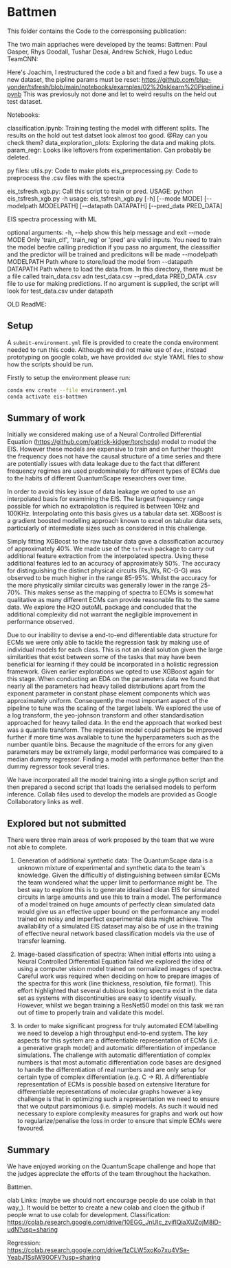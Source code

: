 # Battmen

This folder contains the Code to the corresponsing publication:

The two main appriaches were developed by the teams: 
Battmen: Paul Gasper, Rhys Goodall, Tushar Desai, Andrew Schiek, Hugo Leduc
TeamCNN:


Here's Joachim, I restructured the code a bit and fixed a few bugs.
To use a new dataset, the pipline params must be reset:
https://github.com/blue-yonder/tsfresh/blob/main/notebooks/examples/02%20sklearn%20Pipeline.ipynb
This was previosuly not done and let to weird results on the held out test dataset.

Notebooks: 

classification.ipynb: Training testing the model with different splits. The results on the hold out test datset look almost too good. @Ray can you check them?
data_exploration_plots: Exploring the data and making plots.
param_regr: Looks like leftovers from experimentation. Can probably be deleted. 

py files: 
utils.py: Code to make plots
eis_preprocessing.py: Code to preprocess the .csv files with the spectra

eis_tsfresh.xgb.py: Call this script to train or pred. 
USAGE:
python eis_tsfresh_xgb.py -h
usage: eis_tsfresh_xgb.py [-h] [--mode MODE] [--modelpath MODELPATH]
                          [--datapath DATAPATH] [--pred_data PRED_DATA]

EIS spectra processing with ML

optional arguments:
  -h, --help            show this help message and exit
  --mode MODE           Only 'train_clf', 'train_reg' or 'pred' are valid
                        inputs. You need to train the model beofre calling
                        prediction if you pass no argument, the cleassifier
                        and the predictor will be trained and predicitons will
                        be made
  --modelpath MODELPATH
                        Path where to store/load the model from
  --datapath DATAPATH   Path where to load the data from. In this directory,
                        there must be a file called train_data.csv adn
                        test_data.csv
  --pred_data PRED_DATA
                        .csv file to use for making predictions. If no
                        argument is supplied, the script will look for
                        test_data.csv under datapath



OLD ReadME: 
## Setup

A `submit-environment.yml` file is provided to create the conda environment needed to run this code. Although we did not make use of `dvc`, instead prototyping on google colab, we have provided `dvc` style YAML files to show how the scripts should be run.

Firstly to setup the environment please run:

```bash
conda env create --file environment.yml
conda activate eis-battmen
```

## Summary of work

Initially we considered making use of a Neural Controlled Differential Equation (https://github.com/patrick-kidger/torchcde) model to model the EIS. However these models are expensive to train and on further thought the frequency does not have the causal structure of a time series and there are potentially issues with data leakage due to the fact that different frequency regimes are used predominately for different types of ECMs due to the habits of different QuantumScape researchers over time.

In order to avoid this key issue of data leakage we opted to use an interpolated basis for examining the EIS. The largest frequency range possible for which no extrapolation is required is between 10Hz and 100KHz. Interpolating onto this basis gives us a tabular data set. XGBoost is a gradient boosted modelling approach known to excel on tabular data sets, particularly of intermediate sizes such as considered in this challenge.

Simply fitting XGBoost to the raw tabular data gave a classification accuracy of approximately 40%. We made use of the `tsfresh` package to carry out additional feature extraction from the interpolated spectra. Using these additional features led to an accuracy of approximately 50%. The accuracy for distinguishing the distinct physical circuits (Rs_Ws, RC-G-G) was observed to be much higher in the range 85-95%. Whilst the accuracy for the more physically similar circuits was generally lower in the range 25-70%. This makes sense as the mapping of spectra to ECMs is somewhat qualitative as many different ECMs can provide reasonable fits to the same data. We explore the H2O autoML package and concluded that the additional complexity did not warrant the negligible improvement in performance observed.

Due to our inability to devise a end-to-end differentiable data structure for ECMs we were only able to tackle the regression task by making use of individual models for each class. This is not an ideal solution given the large similarities that exist between some of the tasks that may have been beneficial for learning if they could be incorporated in a holistic regression framework. Given earlier explorations we opted to use XGBoost again for this stage. When conducting an EDA on the parameters data we found that nearly all the parameters had heavy tailed distributions apart from the exponent parameter in constant phase element components which was approximately uniform. Consequently the most important aspect of the pipeline to tune was the scaling of the target labels. We explored the use of a log transform, the yeo-johnson transform and other standardisation approached for heavy tailed data. In the end the approach that worked best was a quantile transform. The regression model could perhaps be improved further if more time was available to tune the hyperparameters such as the number quantile bins. Because the magnitude of the errors for any given parameters may be extremely large, model performance was compared to a median dummy regressor.  Finding a model with performance better than the dummy regressor took several tries.

We have incorporated all the model training into a single python script and then prepared a second script that loads the serialised models to perform inference. Collab files used to develop the models are provided as Google Collaboratory links as well.

## Explored but not submitted

There were three main areas of work proposed by the team that we were not able to complete.

1. Generation of additional synthetic data: The QuantumScape data is a unknown mixture of experimental and synthetic data to the team's knowledge. Given the difficultly of distinguishing between similar ECMs the team wondered what the upper limit to performance might be. The best way to explore this is to generate idealised clean EIS for simulated circuits in large amounts and use this to train a model. The performance of a model trained on huge amounts of perfectly clean simulated data would give us an effective upper bound on the performance any model trained on noisy and imperfect experimental data might achieve. The availability of a simulated EIS dataset may also be of use in the training of effective neural network based classification models via the use of transfer learning.

2. Image-based classification of spectra: When initial efforts into using a Neural Controlled Differential Equation failed we explored the idea of using a computer vision model trained on normalized images of spectra. Careful work was required when deciding on how to prepare images of the spectra for this work (line thickness, resolution, file format). This effort highlighted that several dubious looking spectra exist in the data set as systems with discontinuities are easy to identify visually. However, whilst we began training a ResNet50 model on this task we ran out of time to properly train and validate this model.

3. In order to make significant progress for truly automated ECM labelling we need to develop a high throughput end-to-end system. The key aspects for this system are a differentiable representation of ECMs (i.e. a generative graph model) and automatic differentiation of impedance simulations. The challenge with automatic differentiation of complex numbers is that most automatic differentiation code bases are designed to handle the differentiation of real numbers and are only setup for certain type of complex differentiation (e.g. C -> R). A differentiable representation of ECMs is possible based on extensive literature for differentiable representations of molecular graphs however a key challenge is that in optimizing such a representation we need to ensure that we output parsimonious (i.e. simple) models. As such it would ned necessary to explore complexity measures for graphs and work out how to regularize/penalise the loss in order to ensure that simple ECMs were favoured.

## Summary

We have enjoyed working on the QuantumScape challenge and hope that the judges appreciate the efforts of the team throughout the hackathon.

Battmen.

olab Links: (maybe we should nort encourage people do use colab in that way_). 
It would be better to create a new colab and cloen the github if people wnat to use colab for development.
Classification: 
https://colab.research.google.com/drive/10EGG_JnUIc_zvifIQiaXUZojM8iD-udN?usp=sharing

Regression:
https://colab.research.google.com/drive/1zCLW5xoKo7xu4VSe-YeabJ1SsIW90OFV?usp=sharing
